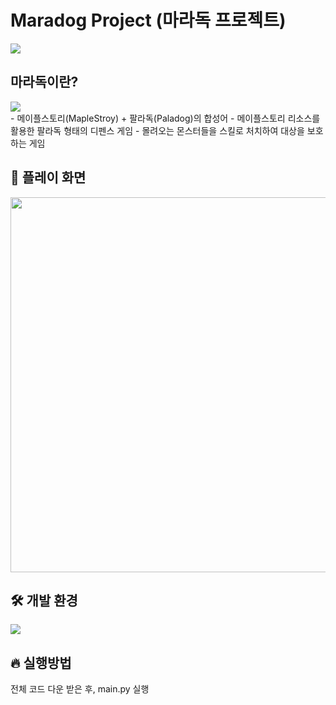 # Maradog Project (마라독 프로젝트)
<img src = "https://user-images.githubusercontent.com/55117706/100318104-d664de00-3000-11eb-9a9d-8b80271b2109.png">

## 마라독이란?
<img src = "https://user-images.githubusercontent.com/55117706/277100436-db118561-8fde-4052-a703-c8760ebebec1.png">
<br/>
- 메이플스토리(MapleStroy) + 팔라독(Paladog)의 합성어
- 메이플스토리 리소스를 활용한 팔라독 형태의 디펜스 게임
- 몰려오는 몬스터들을 스킬로 처치하여 대상을 보호하는 게임

## 🎥 플레이 화면
<img src = "https://user-images.githubusercontent.com/55117706/277100453-ecf160d7-fcc0-4fb1-bddb-d7ccaca797f3.png" width = "900" height = "600">

## 🛠 개발 환경

<img src="https://img.shields.io/badge/python-3776AB?style=for-the-badge&logo=python&logoColor=white">


## 🔥 실행방법

전체 코드 다운 받은 후, main.py 실행
